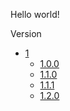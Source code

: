 Hello world!

Version

- [1](release-notes/1/)
  - [1.0.0](release-notes/1/1.0.0/index.md)
  - [1.1.0](release-notes/1/1.1.0/index.md)
  - [1.1.1](release-notes/1/1.1.1/index.md)
  - [1.2.0](release-notes/1/1.2.0/index.md)

